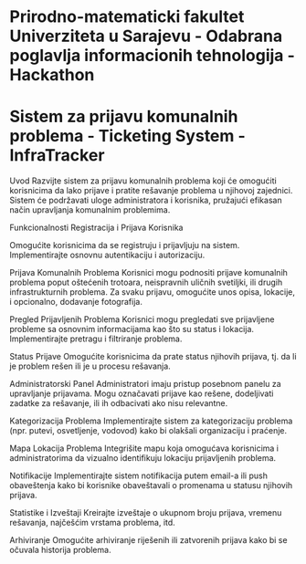 # Prirodno-matematicki fakultet Univerziteta u Sarajevu - Odabrana poglavlja informacionih tehnologija - Hackathon
# Sistem za prijavu komunalnih problema - Ticketing System - InfraTracker

Uvod
Razvijte sistem za prijavu komunalnih problema koji će omogućiti korisnicima da lako prijave i pratite rešavanje problema u njihovoj zajednici. Sistem će podržavati uloge administratora i korisnika, pružajući efikasan način upravljanja komunalnim problemima.

Funkcionalnosti
Registracija i Prijava Korisnika

Omogućite korisnicima da se registruju i prijavljuju na sistem.
Implementirajte osnovnu autentikaciju i autorizaciju.

Prijava Komunalnih Problema
Korisnici mogu podnositi prijave komunalnih problema poput oštećenih trotoara, neispravnih uličnih svetiljki, ili drugih infrastrukturnih problema.
Za svaku prijavu, omogućite unos opisa, lokacije, i opcionalno, dodavanje fotografija.

Pregled Prijavljenih Problema
Korisnici mogu pregledati sve prijavljene probleme sa osnovnim informacijama kao što su status i lokacija.
Implementirajte pretragu i filtriranje problema.

Status Prijave
Omogućite korisnicima da prate status njihovih prijava, tj. da li je problem rešen ili je u procesu rešavanja.

Administratorski Panel
Administratori imaju pristup posebnom panelu za upravljanje prijavama.
Mogu označavati prijave kao rešene, dodeljivati zadatke za rešavanje, ili ih odbacivati ako nisu relevantne.

Kategorizacija Problema
Implementirajte sistem za kategorizaciju problema (npr. putevi, osvetljenje, vodovod) kako bi olakšali organizaciju i praćenje.

Mapa Lokacija Problema
Integrišite mapu koja omogućava korisnicima i administratorima da vizualno identifikuju lokaciju prijavljenih problema.

Notifikacije
Implementirajte sistem notifikacija putem email-a ili push obaveštenja kako bi korisnike obaveštavali o promenama u statusu njihovih prijava.

Statistike i Izveštaji
Kreirajte izveštaje o ukupnom broju prijava, vremenu rešavanja, najčešćim vrstama problema, itd.

Arhiviranje
Omogućite arhiviranje riješenih ili zatvorenih prijava kako bi se očuvala historija problema.
